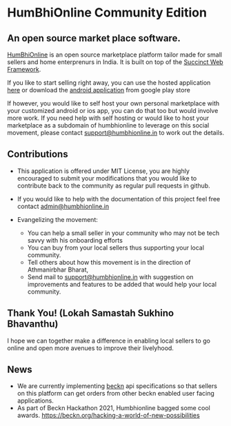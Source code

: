 # HumBhiOnline Community Edition
## An open source market place software.

[HumBhiOnline](https://humbhionline.in) is an open source marketplace platform tailor made for small sellers and home enterprenurs in India. It is built on top of the [Succinct Web Framework](https://github.com/venkatramanm/swf-all).

If you like to start selling right away, you can use the hosted application [here](https://humbhionline.in) or download the [android application](https://play.google.com/store/apps/details?id=in.humbhionline) from google play store

If however, you would like to self host your own personal marketplace with your customized android or ios app, you can do that too but would involve more work.  If you need help with self hosting or would like to host your marketplace as a subdomain of humbhionline to leverage on this social movement, please contact [support@humbhionline.in](mailto:support@humbhionline.in) to work out the details. 


## Contributions
* This application is offered under MIT License, you are highly encouraged to submit your modifications that you would like to contribute back to the community as regular pull requests in github.

* If you would like to help with the documentation of this project feel free contact 
[admin@humbhionline.in](mailto:admin@humbhionline.in)


* Evangelizing the movement:
    * You can help a small seller in your community who may not be tech savvy with his onboarding efforts
    * You can buy from your local sellers thus supporting your local community.
    * Tell others about how this movement is in the direction of Athmanirbhar Bharat, 
    * Send mail to [support@humbhionline.in](mailto:support@humbhionline.in) with suggestion on improvements and features to be added that would help your local community. 

## Thank You! (Lokah Samastah Sukhino Bhavanthu)
I hope we can together make a difference in enabling local sellers to go online and open more avenues to improve their livelyhood. 

## News 
* We are currently implementing [beckn](https://beckn.org) api specifications so that sellers on this platform can get orders from other beckn enabled user facing applications.  
* As part of Beckn Hackathon 2021, Humbhionline bagged some cool awards. https://beckn.org/hacking-a-world-of-new-possibilities






